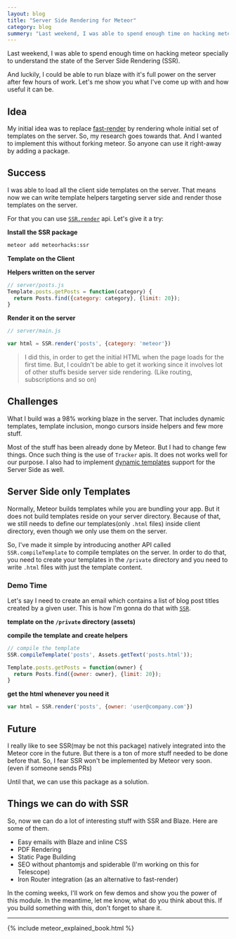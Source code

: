 ```yaml
---
layout: blog
title: "Server Side Rendering for Meteor"
category: blog
summery: "Last weekend, I was able to spend enough time on hacking meteor specially to understand the state of the Server Side Rendering (SSR). Let's see what I've done."
---
```


Last weekend, I was able to spend enough time on hacking meteor specially to understand the state of the Server Side Rendering (SSR).

And luckily, I could be able to run blaze with it's full power on the server after few hours of work. Let's me show you what I've come up with and how useful it can be.

## Idea

My initial idea was to replace [fast-render](https://github.com/meteorhacks/fast-render) by rendering whole initial set of templates on the server. So, my research goes towards that. And I wanted to implement this without forking meteor. So anyone can use it right-away by adding a package.

## Success

I was able to load all the client side templates on the server. That means now we can write template helpers targeting server side and render those templates on the server.

For that you can use [`SSR.render`](https://github.com/meteorhacks/meteor-ssr#api) api. Let's give it a try:

**Install the SSR package**

~~~bash
meteor add meteorhacks:ssr
~~~

**Template on the Client**

<script src="https://gist.github.com/arunoda/852f7607c246eaf83c7f.js">
</script>

**Helpers written on the server**

~~~js
// server/posts.js
Template.posts.getPosts = function(category) {
  return Posts.find({category: category}, {limit: 20});
}
~~~

**Render it on the server**

~~~js
// server/main.js

var html = SSR.render('posts', {category: 'meteor'})
~~~

> I did this, in order to get the initial HTML when the page loads for the first time. But, I couldn't be able to get it working since it involves lot of other stuffs beside server side rendering. (Like routing, subscriptions and so on)

## Challenges

What I build was a 98% working blaze in the server. That includes dynamic templates, template inclusion, mongo cursors inside helpers and few more stuff.

Most of the stuff has been already done by Meteor. But I had to change few things. Once such thing is the use of `Tracker` apis. It does not works well for our purpose. I also had to implement [dynamic templates](https://github.com/meteorhacks/meteor-ssr/blob/master/lib/dynamic.js) support for the Server Side as well.

## Server Side only Templates

Normally, Meteor builds templates while you are bundling your app. But it does not build templates reside on your server directory. Because of that, we still needs to define our templates(only `.html` files)  inside client directory, even though we only use them on the server.

So, I've made it simple by introducing another API called `SSR.compileTemplate` to compile templates on the server. In order to do that, you need to create your templates in the `/private` directory and you need to write `.html` files with just the template content.

### Demo Time

Let's say I need to create an email which contains a list of blog post titles created by a given user. This is how I'm gonna do that with [`SSR`](https://github.com/meteorhacks/meteor-ssr).

**template on the `/private` directory (assets)**

<script src="https://gist.github.com/arunoda/ee8f48c471d082e2f994.js">
</script>

**compile the template and create helpers**

~~~js
// compile the template
SSR.compileTemplate('posts', Assets.getText('posts.html'));

Template.posts.getPosts = function(owner) {
  return Posts.find({owner: owner}, {limit: 20});
}
~~~

**get the html whenever you need it**

~~~js
var html = SSR.render('posts', {owner: 'user@company.com'})
~~~

## Future
I really like to see SSR(may be not this package) natively integrated into the Meteor core in the future. But there is a ton of more stuff needed to be done before that. So, I fear SSR won't be implemented by Meteor very soon. (even if someone sends PRs)

Until that, we can use this package as a solution.

## Things we can do with SSR

So, now we can do a lot of interesting stuff with SSR and Blaze. Here are some of them.

* Easy emails with Blaze and inline CSS
* PDF Rendering
* Static Page Building
* SEO without phantomjs and spiderable (I'm working on this for Telescope)
* Iron Router integration (as an alternative to fast-render)

In the coming weeks, I'll work on few demos and show you the power of this module. In the meantime, let me know, what do you think about this. If you build something with this, don't forget to share it.

----

{% include meteor_explained_book.html %}
